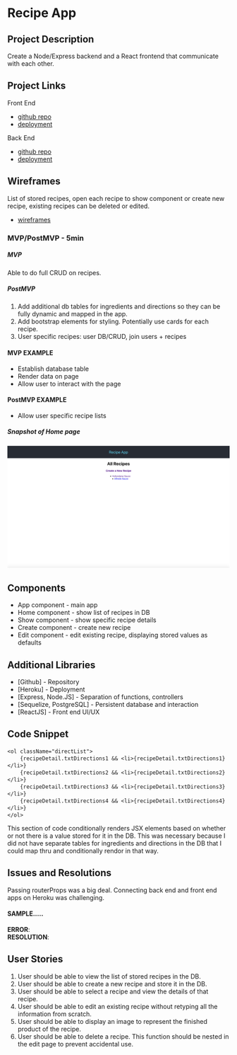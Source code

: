 # Recipe App

## Project Description

Create a Node/Express backend and a React frontend that communicate with each other.

## Project Links
Front End
- [github repo](https://github.com/salsc/project4-frontend)
- [deployment](https://sei-project4-front-end.herokuapp.com/)

Back End
- [github repo](https://github.com/salsc/deere-project4-express-api-starter)
- [deployment](https://sei-project4-back-end.herokuapp.com/)

## Wireframes

List of stored recipes, open each recipe to show component or create new recipe, existing recipes can be deleted or edited.

- [wireframes](https://github.com/salsc/project4-frontend/blob/main/planning/Project%204%20Wireframe.pdf)
<!-- - [react architecture]() -->

### MVP/PostMVP - 5min

##### MVP
Able to do full CRUD on recipes.
##### PostMVP
1. Add additional db tables for ingredients and directions so they can be fully dynamic and mapped in the app.
2. Add bootstrap elements for styling. Potentially use cards for each recipe.
3. User specific recipes: user DB/CRUD, join users + recipes

#### MVP EXAMPLE
- Establish database table 
- Render data on page 
- Allow user to interact with the page

#### PostMVP EXAMPLE

- Allow user specific recipe lists

##### Snapshot of Home page

![alt text](https://github.com/salsc/project4-frontend/blob/main/planning/App%20Screenshot.png "App Homepage Snapshot")

## Components

* App component - main app
* Home component - show list of recipes in DB
* Show component - show specific recipe details
* Create component - create new recipe
* Edit component - edit existing recipe, displaying stored values as defaults

## Additional Libraries
 <!-- Use this section to list all supporting libraries and thier role in the project such as Axios, ReactStrap, D3, etc. -->
 * [Github] - Repository
 * [Heroku] - Deployment
 * [Express, Node.JS] - Separation of functions, controllers
 * [Sequelize, PostgreSQL] - Persistent database and interaction
 * [ReactJS] - Front end UI/UX

## Code Snippet
```
<ol className="directList">
    {recipeDetail.txtDirections1 && <li>{recipeDetail.txtDirections1}</li>}
    {recipeDetail.txtDirections2 && <li>{recipeDetail.txtDirections2}</li>}
    {recipeDetail.txtDirections3 && <li>{recipeDetail.txtDirections3}</li>}
    {recipeDetail.txtDirections4 && <li>{recipeDetail.txtDirections4}</li>}
</ol>
```
This section of code conditionally renders JSX elements based on whether or not there is a value stored for it in the DB. This was necessary because I did not have separate tables for ingredients and directions in the DB that I could map thru and conditionally rendor in that way.


## Issues and Resolutions
Passing routerProps was a big deal.
Connecting back end and front end apps on Heroku was challenging.

#### SAMPLE.....
**ERROR**:                          
**RESOLUTION**: 

## User Stories
1. User should be able to view the list of stored recipes in the DB.
2. User should be able to create a new recipe and store it in the DB.
3. User should be able to select a recipe and view the details of that recipe.
4. User should be able to edit an existing recipe without retyping all the information from scratch.
5. User should be able to display an image to represent the finished product of the recipe.
6. User should be able to delete a recipe. This function should be nested in the edit page to prevent accidental use.
